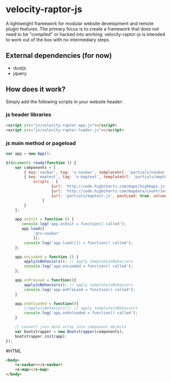 # velocity-raptor-js
A lightweight framework for modular website development and remote plugin features. The primary focus is to create a framework that does not need to be "compiled" or hacked into working: velocity-raptor-js is intended to work out of the box with no intermediary steps.

## External dependencies (for now)
- dustjs
- jquery

## How does it work?

Simply add the following scripts in your website header:

### js header libraries
```html
<script src="js/velocity-raptor-app.js"></script>
<script src="js/velocity-raptor-loader.js"></script>
```

### js main method or pageload
```javascript
var app = new App();

$(document).ready(function () {
    var components = [
        { key:'navbar', tag: 'x-navbar', templateUrl: 'partials/navbar.html', eagerLoad: true, dataUrl: null },
        { key:'maptest', tag: 'x-maptest', templateUrl: 'partials/maptest.html', eagerLoad: false, dataUrl: null, 
            scripts : [
                    {url: 'http://code.highcharts.com/maps/highmaps.js', postLoad: false, unload: false},
                    {url: 'http://code.highcharts.com/mapdata/countries/us/us-all.js', postLoad: false, unload: false},
                    {url: 'partials/maptest.js', postLoad: true, unload: true}
                ] 
        }
    ];                    

    app.onInit = function () {
       console.log('app.onInit = function() called');
       app.load([
            'qtx-navbar'
            ]);
        console.log('app.load([]) = function() called');
    };

    app.onLoaded = function () { 
        applyJsBehaviors(); // apply templateJsBehaviors   
        console.log('app.onLoaded = function() called');
    }; 

    app.onPreLoad = function(){
        applyJsBehaviors(); // apply templateJsBehaviors   
        console.log('app.onPreLoad = function() called');
    }

    app.onUnloaded = function(){
        //applyJsBehaviors(); // apply templateJsBehaviors   
        console.log('app.onUnloaded = function() called');
    }

    // convert json data array into component objects
    var bootstrapper = new Bootstrapper(components);
    bootstrapper.init(app);
});
```

#HTML
```html
<body>
    <x-navbar></x-navbar>
    <x-map></x-map>
</body>
